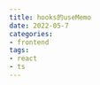 ```yaml
---
title: hooks的useMemo
date: 2022-05-7
categories: 
- frontend
tags:
- react
- ts
---
```


### 